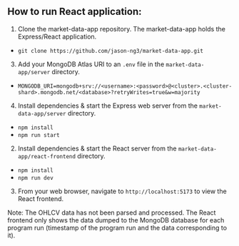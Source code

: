 ## How to run React application:
1. Clone the market-data-app repository. The market-data-app holds the Express/React application.
  - `git clone https://github.com/jason-ng3/market-data-app.git`
3. Add your MongoDB Atlas URI to an `.env` file in the `market-data-app/server` directory.
  - `MONGODB_URI=mongodb+srv://<username>:<password>@<cluster>.<cluster-shard>.mongodb.net/<database>?retryWrites=true&w=majority`
4. Install dependencies & start the Express web server from the `market-data-app/server` directory.
  - `npm install`
  - `npm run start`
2. Install dependencies & start the React server from the `market-data-app/react-frontend` directory.
  - `npm install`
  - `npm run dev`
3. From your web browser, navigate to `http://localhost:5173` to view the React frontend.

Note: The OHLCV data has not been parsed and processed. The React frontend only shows the data dumped to the MongoDB database for each program run (timestamp of the program run and the data corresponding to it).
